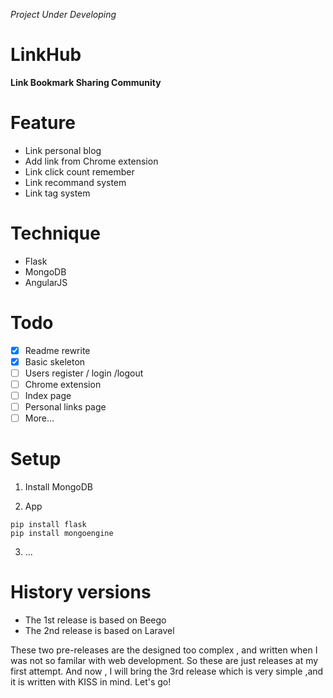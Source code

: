 *Project Under Developing*

# LinkHub

**Link Bookmark Sharing Community**

# Feature

- Link personal blog
- Add link from Chrome extension
- Link click count remember
- Link recommand system
- Link tag system

# Technique

- Flask
- MongoDB
- AngularJS

# Todo

- [X] Readme rewrite
- [X] Basic skeleton
- [ ] Users register / login /logout
- [ ] Chrome extension 
- [ ] Index page
- [ ] Personal links page
- [ ] More...

# Setup

1. Install MongoDB

2. App
```
pip install flask
pip install mongoengine
```
3. ...


# History versions

- The 1st release is based on Beego
- The 2nd release is based on Laravel

These two pre-releases are the designed too complex , and written when I was not so familar with web development. So these are just releases at my first attempt.
And now , I will bring the 3rd release which is very simple ,and it is written with KISS in mind.
Let's go!